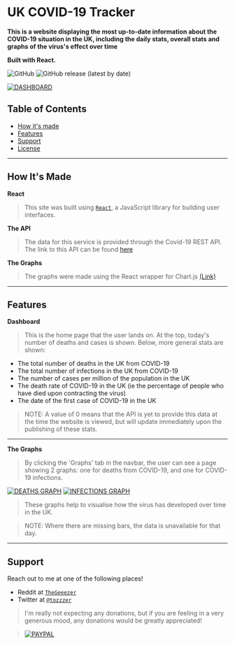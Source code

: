 # UK COVID-19 Tracker

**This is a website displaying the most up-to-date information about the COVID-19 situation in the UK, including the daily stats, overall stats and graphs of the virus's effect over time**

**Built with React.**

![GitHub](https://img.shields.io/github/license/tom-pettit/GeneralRedditBot?style=for-the-badge)
![GitHub release (latest by date)](https://img.shields.io/github/v/release/tom-pettit/GeneralRedditBot?style=for-the-badge)

[![DASHBOARD](https://snipboard.io/c14DkF.jpg)]()

## Table of Contents 
- [How it's made](#howitsmade)
- [Features](#features)
- [Support](#support)
- [License](#license)


---

## How It's Made
**React**
> This site was built using <a href="https://reactjs.org/" target="_blank">`React`</a>, a JavaScript library for building user interfaces.

**The API**
> The data for this service is provided through the Covid-19 REST API. The link to this API can be found <a href='https://about-corona.net/documentation'>here</a>

**The Graphs**
> The graphs were made using the React wrapper for Chart.js <a href='https://github.com/jerairrest/react-chartjs-2'>(Link)</a>

---

## Features
**Dashboard**
> This is the home page that the user lands on. At the top, today's number of deaths and cases is shown. Below, more general stats are shown:

- The total number of deaths in the UK from COVID-19
- The total number of infections in the UK from COVID-19
- The number of cases per million of the population in the UK
- The death rate of COVID-19 in the UK (ie the percentage of people who have died upon contracting the virus)
- The date of the first case of COVID-19 in the UK

> NOTE: A value of 0 means that the API is yet to provide this data at the time the website is viewed, but will update immediately upon the publishing of these stats.

---

**The Graphs**
> By clicking the 'Graphs' tab in the navbar, the user can see a page showing 2 graphs: one for deaths from COVID-19, and one for COVID-19 infections.

[![DEATHS GRAPH](https://snipboard.io/pWE1iL.jpg)]() [![INFECTIONS GRAPH](https://snipboard.io/QAVPj5.jpg)]()


> These graphs help to visualise how the virus has developed over time in the UK.

> NOTE: Where there are missing bars, the data is unavailable for that day.

---


## Support

Reach out to me at one of the following places!

- Reddit at <a href="https://www.reddit.com/user/TheGeeezer" target="_blank">`TheGeeezer`</a>
- Twitter at <a href="https://twitter.com/tozzzer" target="_blank">`@tozzzer`</a>

> I'm really not expecting any donations, but if you are feeling in a very generous mood, any donations would be greatly appreciated!

> [![PAYPAL](https://www.paypalobjects.com/webstatic/mktg/Logo/pp-logo-200px.png)](https://paypal.me/tompettit7)